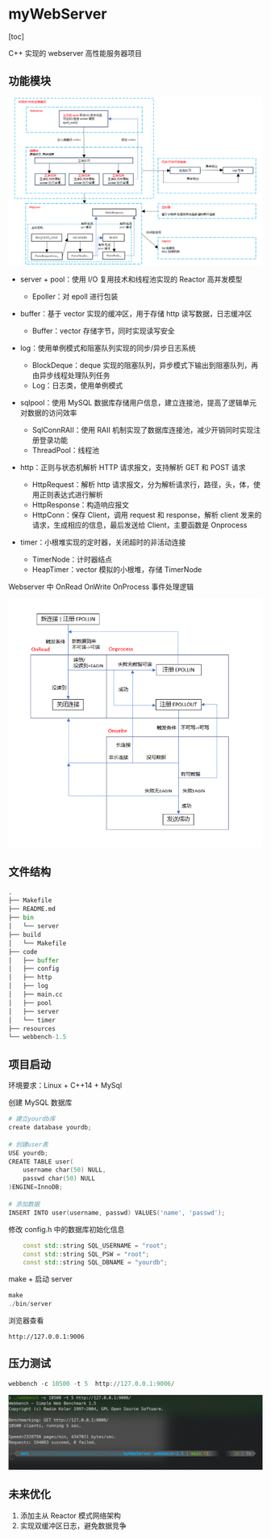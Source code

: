 # myWebServer

[toc]

C++ 实现的 webserver 高性能服务器项目

## 功能模块

![image-20231020220515942](./image/README/image-20231020220515942.png)

- server + pool：使用 I/O 复用技术和线程池实现的 Reactor 高并发模型
    - Epoller：对 epoll 进行包装
- buffer：基于 vector 实现的缓冲区，用于存储 http 读写数据，日志缓冲区
    - Buffer：vector 存储字节，同时实现读写安全

- log：使用单例模式和阻塞队列实现的同步/异步日志系统
    - BlockDeque：deque 实现的阻塞队列，异步模式下输出到阻塞队列，再由异步线程处理队列任务
    - Log：日志类，使用单例模式
- sqlpool：使用 MySQL 数据库存储用户信息，建立连接池，提高了逻辑单元对数据的访问效率
    - SqlConnRAII：使用 RAII 机制实现了数据库连接池，减少开销同时实现注册登录功能
    - ThreadPool：线程池
- http：正则与状态机解析 HTTP 请求报文，支持解析 GET 和 POST 请求
    - HttpRequest：解析 http 请求报文，分为解析请求行，路径，头，体，使用正则表达式进行解析
    - HttpResponse：构造响应报文
    - HttpConn：保存 Client，调用 request 和 response，解析 client 发来的请求，生成相应的信息，最后发送给 Client，主要函数是 Onprocess

- timer：小根堆实现的定时器，关闭超时的非活动连接
    - TimerNode：计时器结点
    - HeapTimer：vector 模拟的小根堆，存储 TimerNode




Webserver 中 OnRead OnWrite OnProcess 事件处理逻辑

![image-20231022210305080](./image/README/image-20231022210305080.png)


## 文件结构

```python
.
├── Makefile
├── README.md
├── bin
│   └── server
├── build
│   └── Makefile
├── code
│   ├── buffer
│   ├── config
│   ├── http
│   ├── log
│   ├── main.cc
│   ├── pool
│   ├── server
│   └── timer
├── resources
└── webbench-1.5
```



## 项目启动

环境要求：Linux + C++14 + MySql

创建 MySQL 数据库

```powershell
# 建立yourdb库
create database yourdb;

# 创建user表
USE yourdb;
CREATE TABLE user(
    username char(50) NULL,
    passwd char(50) NULL
)ENGINE=InnoDB;

# 添加数据
INSERT INTO user(username, passwd) VALUES('name', 'passwd');
```

修改 config.h 中的数据库初始化信息

```c++
    const std::string SQL_USERNAME = "root";
    const std::string SQL_PSW = "root";
    const std::string SQL_DBNAME = "yourdb";
```

make + 启动 server

```powershell
make
./bin/server
```

浏览器查看

```
http://127.0.0.1:9006
```



## 压力测试

```powershell
webbench -c 10500 -t 5  http://127.0.0.1:9006/
```

![image-20231228202004747](./image/README/image-20231228202004747.png)



## 未来优化

1. 添加主从 Reactor 模式网络架构
2. 实现双缓冲区日志，避免数据竞争

